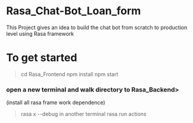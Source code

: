 # Rasa_Chat-Bot_Loan_form
This Project gives an idea to build the chat bot from scratch to production level using Rasa framework



# To get started

> cd Rasa_Frontend
> npm install 
> npm start 



### open a new terminal and walk directory to Rasa_Backend> 

(install all rasa frame work dependence)

> rasa x --debug
in another terminal 
> rasa run actions
